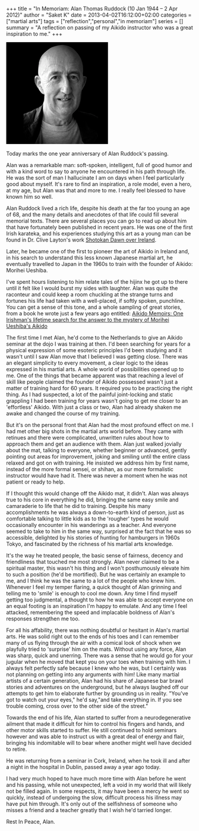 +++
title = "In Memoriam: Alan Thomas Ruddock  (10 Jan 1944 – 2 Apr 2012)"
author = "Saket K"
date = 2013-04-02T16:12:00+02:00
categories = ["martial arts"]
tags = ["reflection","personal","in memoriam"]
series = []
summary = "A reflection on passing of my Aikido instructor who was a great inspiration to me."
+++

![Alan Ruddock](images/Alan_Banner_2012.png "Photo courtesy of Thomas Hoebbel Photography & Video")

Today marks the one year anniversary of Alan Ruddock's passing. 

Alan was a remarkable man: soft-spoken, intelligent, full of good humor and with a kind word to say to anyone he encountered in his path through life. He was the sort of man I hallucinate I am on days when I feel particularly good about myself. It's rare to find an inspiration, a role model, even a hero, at my age, but Alan was that and more to me. I really feel blessed to have known him so well.

Alan Ruddock lived a rich life, despite his death at the far too young an age of 68, and the many details and anecdotes of that life could fill several memorial texts. There are several places you can go to read up about him that have fortunately been published in recent years. He was one of the first Irish karateka, and his experiences studying this art as a young man can be found in Dr. Clive Layton's work [Shotokan Dawn over Ireland](http://www.cyberbudo.com/cyberbudo/publications.php).

Later, he became one of the first to pioneer the art of Aikido in Ireland and, in his search to understand this less known Japanese martial art, he eventually travelled to Japan in the 1960s to train with the founder of Aikido: Morihei Ueshiba.

I've spent hours listening to him relate tales of the hijinx he got up to there until it felt like I would burst my sides with laughter. Alan was quite the raconteur and could keep a room chuckling at the strange turns and fortunes his life had taken with a well-placed, if softly spoken, punchline. You can get a sense of this tone, and a whole sampling of great stories, from a book he wrote just a few years ago entitled: [Aikido Memoirs: One Irishman's lifetime search for the answer to the mystery of Morihei Ueshiba's Aikido](http://www.lulu.com/shop/alan-ruddock/aikido-memoirs-rev-2/paperback/product-15764294.html)

The first time I met Alan, he'd come to the Netherlands to give an Aikido seminar at the dojo I was training at then. I'd been searching for years for a physical expression of some esoteric principles I'd been studying and it wasn't until I saw Alan move that I believed I was getting close. There was an elegant simplicity to every movement, a clear logic to the ideas expressed in his martial arts. A whole world of possibilities opened up to me. One of the things that became apparent was that reaching a level of skill like people claimed the founder of Aikido possessed wasn't just a matter of training hard for 60 years. It required you to be practicing the right thing. As I had suspected, a lot of the painful joint-locking and static grappling I had been training for years wasn't going to get me closer to an 'effortless' Aikido. With just a class or two, Alan had already shaken me awake and changed the course of my training.

But it's on the personal front that Alan had the most profound effect on me. I had met other big shots in the martial arts world before. They came with retinues and there were complicated, unwritten rules about how to approach them and get an audience with them. Alan just walked jovially about the mat, talking to everyone, whether beginner or advanced, gently pointing out areas for improvement, joking and smiling until the entire class relaxed and got on with training. He insisted we address him by first name, instead of the more formal sensei, or shihan, as our more formalistic instructor would have had it. There was never a moment when he was not patient or ready to help.

If I thought this would change off the Aikido mat, it didn't. Alan was always true to his core in everything he did, bringing the same easy smile and camaraderie to life that he did to training. Despite his many accomplishments he was always a down-to-earth kind of person, just as comfortable talking to little kids as to the 'rougher' types he would occasionally encounter in his wanderings as a teacher. And everyone seemed to take to him in the same way, surprised at the fact that he was so accessible, delighted by his stories of hunting for hamburgers in 1960s Tokyo, and fascinated by the richness of his martial arts knowledge.

It's the way he treated people, the basic sense of fairness, decency and friendliness that touched me most strongly. Alan never claimed to be a spiritual master, this wasn't his thing and I won't posthumously elevate him to such a position (he'd be mortified). But he was certainly an example to me, and I think he was the same to a lot of the people who knew him. Whenever I feel my temper flaring, a quick thought of Alan grinning and telling me to 'smile' is enough to cool me down. Any time I find myself getting too judgmental, a thought to how he was able to accept everyone on an equal footing is an inspiration I'm happy to emulate. And any time I feel attacked, remembering the speed and implacable boldness of Alan's responses strengthen me too.

For all his affability, there was nothing doubtful or hesitant in Alan's martial arts. He was solid right out to the ends of his toes and I can remember many of us flying through the air with a comical look of shock when we playfully tried to 'surprise' him on the mats. Without using any force, Alan was sharp, quick and unerring. There was a sense that he would go for your jugular when he moved that kept you on your toes when training with him. I always felt perfectly safe because I knew who he was, but I certainly was not planning on getting into any arguments with him! Like many martial artists of a certain generation, Alan had his share of Japanese bar brawl stories and adventures on the underground, but he always laughed off our attempts to get him to elaborate further by grounding us in reality. "You've got to watch out your eyes," he'd say,"and take everything in. If you see trouble coming, cross over to the other side of the street."

Towards the end of his life, Alan started to suffer from a neurodegenerative ailment that made it difficult for him to control his fingers and hands, and other motor skills started to suffer. He still continued to hold seminars however and was able to instruct us with a great deal of energy and flair, bringing his indomitable will to bear where another might well have decided to retire.

He was returning from a seminar in Cork, Ireland, when he took ill and after a night in the hospital in Dublin, passed away a year ago today.

I had very much hoped to have much more time with Alan before he went and his passing, while not unexpected, left a void in my world that will likely not be filled again. In some respects, it may have been a mercy he went so quickly, instead of undergoing the slow, difficult process his illness may have put him through. It's only out of the selfishness of someone who misses a friend and a teacher greatly that I wish he'd tarried longer.

Rest In Peace, Alan.
